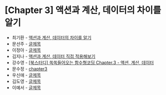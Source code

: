# [Chapter 3] 액션과 계산, 데이터의 차이를 알기

- 최기환 - [액션과 계산, 데이터의 차이를 알기](https://circular-error-a3d.notion.site/605ed11e10a242b785c4c2af9c5d5bb6?pvs=4)
- 문선주 - [글제목](링크)
- 이정아 - [글제목](링크)
- 김지나 - [액션과 계산, 데이터 직접 적용해보기](https://ripe-curio-e9a.notion.site/chap3-8ebfdd03259c4add9f6cb5ca602ad09e?pvs=4)
- 강수영 - [[북스터디] 쏙쏙들어오는 함수형코딩 Chapter.3 - 액션, 계산, 데이터](https://velog.io/@sooyoung15928/%EB%B6%81%EC%8A%A4%ED%84%B0%EB%94%94-%EC%8F%99%EC%8F%99%EB%93%A4%EC%96%B4%EC%98%A4%EB%8A%94-%ED%95%A8%EC%88%98%ED%98%95%EC%BD%94%EB%94%A9-Chapter.3-%EC%95%A1%EC%85%98-%EA%B3%84%EC%82%B0-%EB%8D%B0%EC%9D%B4%ED%84%B0)
- 문수정 - [chapter3](https://velog.io/@coffeeeee/chapter3)
- 우신애 - [글제목](링크)
- 김도영 - [글제목](링크)
- 이예서 - [글제목](링크)

